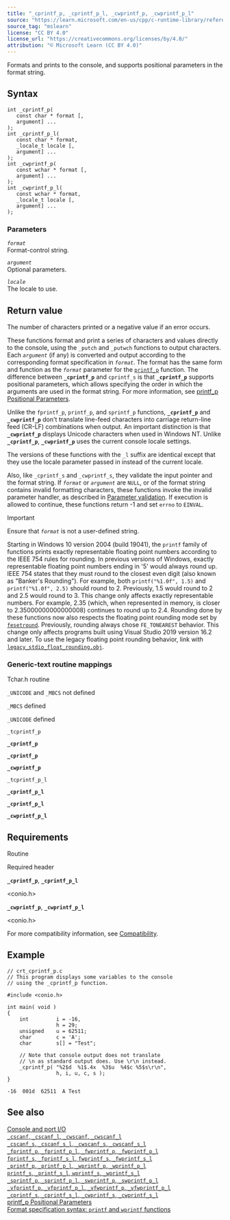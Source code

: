 ```yaml
---
title: "_cprintf_p, _cprintf_p_l, _cwprintf_p, _cwprintf_p_l"
source: "https://learn.microsoft.com/en-us/cpp/c-runtime-library/reference/cprintf-p-cprintf-p-l-cwprintf-p-cwprintf-p-l?view=msvc-170"
source_tag: "mslearn"
license: "CC BY 4.0"
license_url: "https://creativecommons.org/licenses/by/4.0/"
attribution: "© Microsoft Learn (CC BY 4.0)"
---
```

Formats and prints to the console, and supports positional parameters in the format string.

## Syntax

```
int _cprintf_p(
   const char * format [,
   argument] ...
);
int _cprintf_p_l(
   const char * format,
   _locale_t locale [,
   argument] ...
);
int _cwprintf_p(
   const wchar * format [,
   argument] ...
);
int _cwprintf_p_l(
   const wchar * format,
   _locale_t locale [,
   argument] ...
);
```

### Parameters

_`format`_  
Format-control string.

_`argument`_  
Optional parameters.

_`locale`_  
The locale to use.

## Return value

The number of characters printed or a negative value if an error occurs.

These functions format and print a series of characters and values directly to the console, using the `_putch` and `_putwch` functions to output characters. Each _`argument`_ (if any) is converted and output according to the corresponding format specification in _`format`_. The format has the same form and function as the _`format`_ parameter for the [`printf_p`](https://learn.microsoft.com/en-us/cpp/c-runtime-library/format-specification-syntax-printf-and-wprintf-functions?view=msvc-170) function. The difference between **`_cprintf_p`** and `cprintf_s` is that **`_cprintf_p`** supports positional parameters, which allows specifying the order in which the arguments are used in the format string. For more information, see [printf\_p Positional Parameters](https://learn.microsoft.com/en-us/cpp/c-runtime-library/printf-p-positional-parameters?view=msvc-170).

Unlike the `fprintf_p`, `printf_p`, and `sprintf_p` functions, **`_cprintf_p`** and **`_cwprintf_p`** don't translate line-feed characters into carriage return-line feed (CR-LF) combinations when output. An important distinction is that **`_cwprintf_p`** displays Unicode characters when used in Windows NT. Unlike **`_cprintf_p`**, **`_cwprintf_p`** uses the current console locale settings.

The versions of these functions with the `_l` suffix are identical except that they use the locale parameter passed in instead of the current locale.

Also, like `_cprintf_s` and `_cwprintf_s`, they validate the input pointer and the format string. If _`format`_ or _`argument`_ are `NULL`, or of the format string contains invalid formatting characters, these functions invoke the invalid parameter handler, as described in [Parameter validation](https://learn.microsoft.com/en-us/cpp/c-runtime-library/parameter-validation?view=msvc-170). If execution is allowed to continue, these functions return -1 and set `errno` to `EINVAL`.

Important

Ensure that _`format`_ is not a user-defined string.

Starting in Windows 10 version 2004 (build 19041), the `printf` family of functions prints exactly representable floating point numbers according to the IEEE 754 rules for rounding. In previous versions of Windows, exactly representable floating point numbers ending in '5' would always round up. IEEE 754 states that they must round to the closest even digit (also known as "Banker's Rounding"). For example, both `printf("%1.0f", 1.5)` and `printf("%1.0f", 2.5)` should round to 2. Previously, 1.5 would round to 2 and 2.5 would round to 3. This change only affects exactly representable numbers. For example, 2.35 (which, when represented in memory, is closer to 2.35000000000000008) continues to round up to 2.4. Rounding done by these functions now also respects the floating point rounding mode set by [`fesetround`](https://learn.microsoft.com/en-us/cpp/c-runtime-library/reference/fegetround-fesetround2?view=msvc-170). Previously, rounding always chose `FE_TONEAREST` behavior. This change only affects programs built using Visual Studio 2019 version 16.2 and later. To use the legacy floating point rounding behavior, link with [`legacy_stdio_float_rounding.obj`](https://learn.microsoft.com/en-us/cpp/c-runtime-library/link-options?view=msvc-170).

### Generic-text routine mappings

Tchar.h routine

`_UNICODE` and `_MBCS` not defined

`_MBCS` defined

`_UNICODE` defined

`_tcprintf_p`

**`_cprintf_p`**

**`_cprintf_p`**

**`_cwprintf_p`**

`_tcprintf_p_l`

**`_cprintf_p_l`**

**`_cprintf_p_l`**

**`_cwprintf_p_l`**

## Requirements

Routine

Required header

**`_cprintf_p`**, **`_cprintf_p_l`**

<conio.h>

**`_cwprintf_p`**, **`_cwprintf_p_l`**

<conio.h>

For more compatibility information, see [Compatibility](https://learn.microsoft.com/en-us/cpp/c-runtime-library/compatibility?view=msvc-170).

## Example

```
// crt_cprintf_p.c
// This program displays some variables to the console
// using the _cprintf_p function.

#include <conio.h>

int main( void )
{
    int         i = -16,
                h = 29;
    unsigned    u = 62511;
    char        c = 'A';
    char        s[] = "Test";

    // Note that console output does not translate
    // \n as standard output does. Use \r\n instead.
    _cprintf_p( "%2$d  %1$.4x  %3$u  %4$c %5$s\r\n",
                h, i, u, c, s );
}
```

```
-16  001d  62511  A Test
```

## See also

[Console and port I/O](https://learn.microsoft.com/en-us/cpp/c-runtime-library/console-and-port-i-o?view=msvc-170)  
[`_cscanf`, `_cscanf_l`, `_cwscanf`, `_cwscanf_l`](https://learn.microsoft.com/en-us/cpp/c-runtime-library/reference/cscanf-cscanf-l-cwscanf-cwscanf-l?view=msvc-170)  
[`_cscanf_s`, `_cscanf_s_l`, `_cwscanf_s`, `_cwscanf_s_l`](https://learn.microsoft.com/en-us/cpp/c-runtime-library/reference/cscanf-s-cscanf-s-l-cwscanf-s-cwscanf-s-l?view=msvc-170)  
[`_fprintf_p`, `_fprintf_p_l`, `_fwprintf_p`, `_fwprintf_p_l`](https://learn.microsoft.com/en-us/cpp/c-runtime-library/reference/fprintf-p-fprintf-p-l-fwprintf-p-fwprintf-p-l?view=msvc-170)  
[`fprintf_s`, `_fprintf_s_l`, `fwprintf_s`, `_fwprintf_s_l`](https://learn.microsoft.com/en-us/cpp/c-runtime-library/reference/fprintf-s-fprintf-s-l-fwprintf-s-fwprintf-s-l?view=msvc-170)  
[`_printf_p`, `_printf_p_l`, `_wprintf_p`, `_wprintf_p_l`](https://learn.microsoft.com/en-us/cpp/c-runtime-library/reference/printf-p-printf-p-l-wprintf-p-wprintf-p-l?view=msvc-170)  
[`printf_s`, `_printf_s_l`, `wprintf_s`, `_wprintf_s_l`](https://learn.microsoft.com/en-us/cpp/c-runtime-library/reference/printf-s-printf-s-l-wprintf-s-wprintf-s-l?view=msvc-170)  
[`_sprintf_p`, `_sprintf_p_l`, `_swprintf_p`, `_swprintf_p_l`](https://learn.microsoft.com/en-us/cpp/c-runtime-library/reference/sprintf-p-sprintf-p-l-swprintf-p-swprintf-p-l?view=msvc-170)  
[`_vfprintf_p`, `_vfprintf_p_l`, `_vfwprintf_p`, `_vfwprintf_p_l`](https://learn.microsoft.com/en-us/cpp/c-runtime-library/reference/vfprintf-p-vfprintf-p-l-vfwprintf-p-vfwprintf-p-l?view=msvc-170)  
[`_cprintf_s`, `_cprintf_s_l`, `_cwprintf_s`, `_cwprintf_s_l`](https://learn.microsoft.com/en-us/cpp/c-runtime-library/reference/cprintf-s-cprintf-s-l-cwprintf-s-cwprintf-s-l?view=msvc-170)  
[printf\_p Positional Parameters](https://learn.microsoft.com/en-us/cpp/c-runtime-library/printf-p-positional-parameters?view=msvc-170)  
[Format specification syntax: `printf` and `wprintf` functions](https://learn.microsoft.com/en-us/cpp/c-runtime-library/format-specification-syntax-printf-and-wprintf-functions?view=msvc-170)